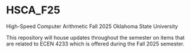 # HSCA_F25
High-Speed Computer Arithmetic Fall 2025
Oklahoma State University

This repository will house updates throughout the semester on items that are related to ECEN 4233 which is offered during the Fall 2025 semester.
